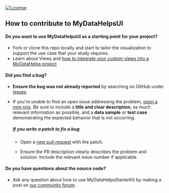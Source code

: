 [![License](https://img.shields.io/github/license/CareEvolution/MyDataHelpsStarterKit)](https://github.com/CareEvolution/MyDataHelpsStarterKit)

## How to contribute to MyDataHelpsUI

#### **Do you want to use MyDataHelpsUI as a starting point for your project?**
* Fork or clone this repo locally and start to tailor the visualization to support the use case that your study requires. 
* Learn about Views and [how to integrate your custom views into a MyDataHelps project](https://developer.mydatahelps.org/views/)

#### **Did you find a bug?**

* **Ensure the bug was not already reported** by searching on GitHub under [Issues](https://github.com/CareEvolution/MyDataHelpsStarterKit/issues).

* If you're unable to find an open issue addressing the problem, [open a new one](https://github.com/CareEvolution/MyDataHelpsStarterKit/issues/new). Be sure to include a **title and clear description**, as much relevant information as possible, and a **data sample** or **test case** demonstrating the expected behavior that is not occurring.

  ##### **If you write a patch to fix a bug**

  * Open a [new pull request](https://github.com/CareEvolution/MyDataHelpsStarterKit/pulls) with the patch.

  * Ensure the PR description clearly describes the problem and solution. Include the relevant issue number if applicable.

#### **Do you have questions about the source code?**

* Ask any question about how to use MyDataHelpsStarterKit by making a post on [our community forum](https://support.mydatahelps.org/hc/en-us/community/topics/4405770479123-Help-Q-A-).